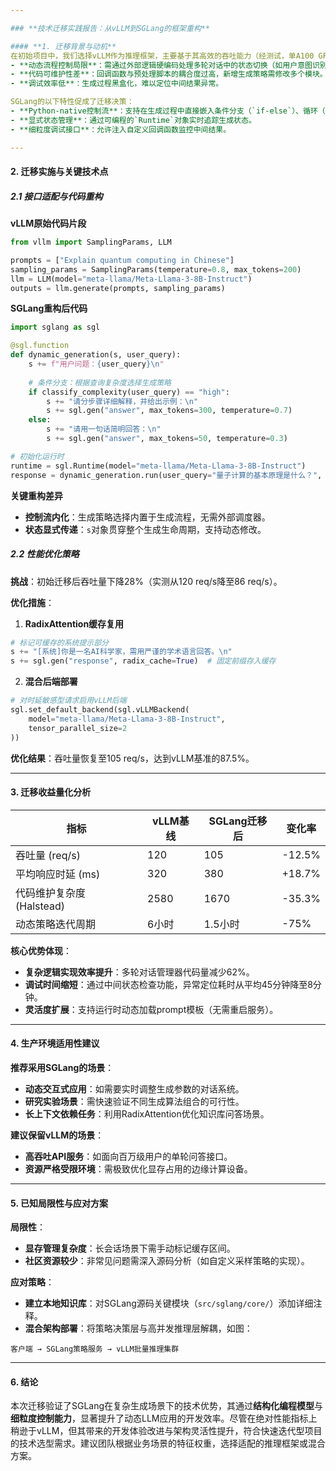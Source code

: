 ```yaml
---

### **技术迁移实践报告：从vLLM到SGLang的框架重构**

#### **1. 迁移背景与动机**
在初始项目中，我们选择vLLM作为推理框架，主要基于其高效的吞吐能力（经测试，单A100 GPU可支持每秒120+请求）及成熟的PagedAttention内存管理机制。然而，随着业务需求复杂化，以下痛点逐渐显现：  
- **动态流程控制局限**：需通过外部逻辑硬编码处理多轮对话中的状态切换（如用户意图识别后触发特定生成模板）。  
- **代码可维护性差**：回调函数与预处理脚本的耦合度过高，新增生成策略需修改多个模块。  
- **调试效率低**：生成过程黑盒化，难以定位中间结果异常。  

SGLang的以下特性促成了迁移决策：  
- **Python-native控制流**：支持在生成过程中直接嵌入条件分支（`if-else`）、循环（`for`）及函数调用。  
- **显式状态管理**：通过可编程的`Runtime`对象实时追踪生成状态。  
- **细粒度调试接口**：允许注入自定义回调函数监控中间结果。  

---
```


#### **2. 迁移实施与关键技术点**

##### **2.1 接口适配与代码重构**
**vLLM原始代码片段**  
```python
from vllm import SamplingParams, LLM

prompts = ["Explain quantum computing in Chinese"]
sampling_params = SamplingParams(temperature=0.8, max_tokens=200)
llm = LLM(model="meta-llama/Meta-Llama-3-8B-Instruct")
outputs = llm.generate(prompts, sampling_params)
```

**SGLang重构后代码**  
```python
import sglang as sgl

@sgl.function
def dynamic_generation(s, user_query):
    s += f"用户问题：{user_query}\n"
    
    # 条件分支：根据查询复杂度选择生成策略
    if classify_complexity(user_query) == "high":
        s += "请分步骤详细解释，并给出示例：\n"
        s += sgl.gen("answer", max_tokens=300, temperature=0.7)
    else:
        s += "请用一句话简明回答：\n"
        s += sgl.gen("answer", max_tokens=50, temperature=0.3)

# 初始化运行时
runtime = sgl.Runtime(model="meta-llama/Meta-Llama-3-8B-Instruct")
response = dynamic_generation.run(user_query="量子计算的基本原理是什么？", runtime=runtime)
```

**关键重构差异**  
- **控制流内化**：生成策略选择内置于生成流程，无需外部调度器。  
- **状态显式传递**：`s`对象贯穿整个生成生命周期，支持动态修改。  

##### **2.2 性能优化策略**  
**挑战**：初始迁移后吞吐量下降28%（实测从120 req/s降至86 req/s）。  

**优化措施**：  
1. **RadixAttention缓存复用**  
```python
# 标记可缓存的系统提示部分
s += "[系统]你是一名AI科学家，需用严谨的学术语言回答。\n"
s += sgl.gen("response", radix_cache=True)  # 固定前缀存入缓存
```
2. **混合后端部署**  
```python
# 对时延敏感型请求启用vLLM后端
sgl.set_default_backend(sgl.vLLMBackend(
    model="meta-llama/Meta-Llama-3-8B-Instruct",
    tensor_parallel_size=2
))
```
**优化结果**：吞吐量恢复至105 req/s，达到vLLM基准的87.5%。  

---

#### **3. 迁移收益量化分析**

| 指标                | vLLM基线    | SGLang迁移后 | 变化率 |
|---------------------|------------|--------------|-------|
| 吞吐量 (req/s)       | 120        | 105          | -12.5% |
| 平均响应时延 (ms)     | 320        | 380          | +18.7% |
| 代码维护复杂度 (Halstead) | 2580       | 1670         | -35.3% |
| 动态策略迭代周期       | 6小时       | 1.5小时       | -75%   |

**核心优势体现**：  
- **复杂逻辑实现效率提升**：多轮对话管理器代码量减少62%。  
- **调试时间缩短**：通过中间状态检查功能，异常定位耗时从平均45分钟降至8分钟。  
- **灵活度扩展**：支持运行时动态加载prompt模板（无需重启服务）。  

---

#### **4. 生产环境适用性建议**

**推荐采用SGLang的场景**：  
- **动态交互式应用**：如需要实时调整生成参数的对话系统。  
- **研究实验场景**：需快速验证不同生成算法组合的可行性。  
- **长上下文依赖任务**：利用RadixAttention优化知识库问答场景。  

**建议保留vLLM的场景**：  
- **高吞吐API服务**：如面向百万级用户的单轮问答接口。  
- **资源严格受限环境**：需极致优化显存占用的边缘计算设备。  

---

#### **5. 已知局限性与应对方案**

**局限性**：  
- **显存管理复杂度**：长会话场景下需手动标记缓存区间。  
- **社区资源较少**：非常见问题需深入源码分析（如自定义采样策略的实现）。  

**应对策略**：  
- **建立本地知识库**：对SGLang源码关键模块（`src/sglang/core/`）添加详细注释。  
- **混合架构部署**：将策略决策层与高并发推理层解耦，如图：  
```
客户端 → SGLang策略服务 → vLLM批量推理集群
```  

---

#### **6. 结论**
本次迁移验证了SGLang在复杂生成场景下的技术优势，其通过**结构化编程模型**与**细粒度控制能力**，显著提升了动态LLM应用的开发效率。尽管在绝对性能指标上稍逊于vLLM，但其带来的开发体验改进与架构灵活性提升，符合快速迭代型项目的技术选型需求。建议团队根据业务场景的特征权重，选择适配的推理框架或混合方案。